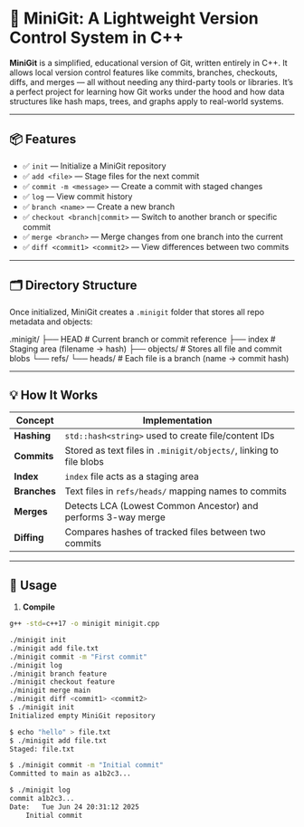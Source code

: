 # 🔧 MiniGit: A Lightweight Version Control System in C++

**MiniGit** is a simplified, educational version of Git, written entirely in C++. It allows local version control features like commits, branches, checkouts, diffs, and merges — all without needing any third-party tools or libraries. It’s a perfect project for learning how Git works under the hood and how data structures like hash maps, trees, and graphs apply to real-world systems.

---

## 📦 Features

- ✅ `init` — Initialize a MiniGit repository
- ✅ `add <file>` — Stage files for the next commit
- ✅ `commit -m <message>` — Create a commit with staged changes
- ✅ `log` — View commit history
- ✅ `branch <name>` — Create a new branch
- ✅ `checkout <branch|commit>` — Switch to another branch or specific commit
- ✅ `merge <branch>` — Merge changes from one branch into the current
- ✅ `diff <commit1> <commit2>` — View differences between two commits

---

## 🗂️ Directory Structure

Once initialized, MiniGit creates a `.minigit` folder that stores all repo metadata and objects:

.minigit/
├── HEAD # Current branch or commit reference
├── index # Staging area (filename → hash)
├── objects/ # Stores all file and commit blobs
└── refs/
└── heads/ # Each file is a branch (name → commit hash)


---

## 💡 How It Works

| Concept       | Implementation                       |
|---------------|--------------------------------------|
| **Hashing**   | `std::hash<string>` used to create file/content IDs |
| **Commits**   | Stored as text files in `.minigit/objects/`, linking to file blobs |
| **Index**     | `index` file acts as a staging area |
| **Branches**  | Text files in `refs/heads/` mapping names to commits |
| **Merges**    | Detects LCA (Lowest Common Ancestor) and performs 3-way merge |
| **Diffing**   | Compares hashes of tracked files between two commits |

---

## 🚀 Usage

1. **Compile**
```bash
g++ -std=c++17 -o minigit minigit.cpp

./minigit init
./minigit add file.txt
./minigit commit -m "First commit"
./minigit log
./minigit branch feature
./minigit checkout feature
./minigit merge main
./minigit diff <commit1> <commit2>
$ ./minigit init
Initialized empty MiniGit repository

$ echo "hello" > file.txt
$ ./minigit add file.txt
Staged: file.txt

$ ./minigit commit -m "Initial commit"
Committed to main as a1b2c3...

$ ./minigit log
commit a1b2c3...
Date:   Tue Jun 24 20:31:12 2025
    Initial commit
